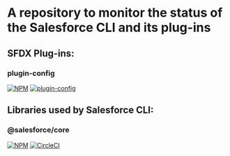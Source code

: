 # A repository to monitor the status of the Salesforce CLI and its plug-ins

## SFDX Plug-ins:

### plugin-config
[![NPM](https://img.shields.io/npm/v/@salesforce/plugin-config.svg)](https://www.npmjs.com/package/@salesforce/core)
[![plugin-config](https://circleci.com/gh/salesforcecli/plugin-config.svg?style=shield)](https://app.circleci.com/pipelines/github/salesforcecli/plugin-config)



## Libraries used by Salesforce CLI:
### @salesforce/core
[![NPM](https://img.shields.io/npm/v/@salesforce/core.svg)](https://www.npmjs.com/package/@salesforce/core)
[![CircleCI](https://circleci.com/gh/forcedotcom/sfdx-core.svg?style=shield&circle-token=2377ca31221869e9d13448313620486da80e595f)](https://circleci.com/gh/forcedotcom/sfdx-core)